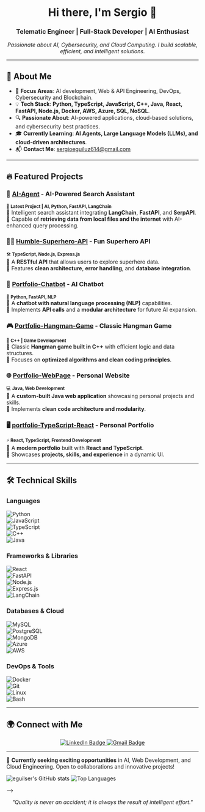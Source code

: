 <h1 align="center">Hi there, I'm Sergio 👋</h1>
<h3 align="center">Telematic Engineer | Full-Stack Developer | AI Enthusiast</h3>

<p align="center">
  <em>Passionate about AI, Cybersecurity, and Cloud Computing. I build scalable, efficient, and intelligent solutions.</em>
</p>

---

## 🚀 About Me  

- 🎯 **Focus Areas**: AI development, Web & API Engineering, DevOps, Cybersecurity and Blockchain.  
- 💡 **Tech Stack**: **Python, TypeScript, JavaScript, C++, Java, React, FastAPI, Node.js, Docker, AWS, Azure, SQL, NoSQL**.  
- 🔍 **Passionate About**: AI-powered applications, cloud-based solutions, and cybersecurity best practices.  
- 🎓 **Currently Learning**: **AI Agents, Large Language Models (LLMs), and cloud-driven architectures**.  
- 📬 **Contact Me**: [sergioeguiluz614@gmail.com](mailto:sergioeguiluz614@gmail.com)  

---

## 🔥 Featured Projects  

### 🧠 **[AI-Agent](https://github.com/eguilser/AI-Agent) - AI-Powered Search Assistant**  
<sub>🚀 **Latest Project | AI, Python, FastAPI, LangChain**</sub>  
🔹 Intelligent search assistant integrating **LangChain**, **FastAPI**, and **SerpAPI**.  
🔹 Capable of **retrieving data from local files and the internet** with AI-enhanced query processing.  

### 🦸‍♂️ **[Humble-Superhero-API](https://github.com/eguilser/Humble-Superhero-API) - Fun Superhero API**  
<sub>🛠️ **TypeScript, Node.js, Express.js**</sub>  
🔹 A **RESTful API** that allows users to explore superhero data.  
🔹 Features **clean architecture**, **error handling**, and **database integration**.  

### 💬 **[Portfolio-Chatbot](https://github.com/eguilser/Portfolio-Chatbot) - AI Chatbot**  
<sub>🤖 **Python, FastAPI, NLP**</sub>  
🔹 A **chatbot with natural language processing (NLP)** capabilities.  
🔹 Implements **API calls** and a **modular architecture** for future AI expansion.  

### 🎮 **[Portfolio-Hangman-Game](https://github.com/eguilser/portfolio-hangman-game) - Classic Hangman Game**  
<sub>🎲 **C++ | Game Development**</sub>  
🔹 Classic **Hangman game built in C++** with efficient logic and data structures.  
🔹 Focuses on **optimized algorithms and clean coding principles**.  

### 🌐 **[Portfolio-WebPage](https://github.com/eguilser/Portfolio-WebPage) - Personal Website**  
<sub>💻 **Java, Web Development**</sub>  
🔹 A **custom-built Java web application** showcasing personal projects and skills.  
🔹 Implements **clean code architecture and modularity**.  

### 🖥️ **[portfolio-TypeScript-React](https://github.com/eguilser/portfolio-TypeScript-React) - Personal Portfolio**  
<sub>⚡ **React, TypeScript, Frontend Development**</sub>  
🔹 A **modern portfolio** built with **React and TypeScript**.  
🔹 Showcases **projects, skills, and experience** in a dynamic UI.  

---

## 🛠️ **Technical Skills**  

### **Languages**  
![Python](https://img.shields.io/badge/-Python-3776AB?style=flat&logo=python&logoColor=white)  
![JavaScript](https://img.shields.io/badge/-JavaScript-F7DF1E?style=flat&logo=javascript&logoColor=black)  
![TypeScript](https://img.shields.io/badge/-TypeScript-007ACC?style=flat&logo=typescript&logoColor=white)  
![C++](https://img.shields.io/badge/-C++-00599C?style=flat&logo=c%2B%2B&logoColor=white)  
![Java](https://img.shields.io/badge/-Java-007396?style=flat&logo=java&logoColor=white)  

### **Frameworks & Libraries**  
![React](https://img.shields.io/badge/-React-61DAFB?style=flat&logo=react&logoColor=black)  
![FastAPI](https://img.shields.io/badge/-FastAPI-009688?style=flat&logo=fastapi&logoColor=white)  
![Node.js](https://img.shields.io/badge/-Node.js-339933?style=flat&logo=node.js&logoColor=white)  
![Express.js](https://img.shields.io/badge/-Express.js-000000?style=flat&logo=express&logoColor=white)  
![LangChain](https://img.shields.io/badge/-LangChain-FF9900?style=flat&logo=langchain&logoColor=white)  

### **Databases & Cloud**  
![MySQL](https://img.shields.io/badge/-MySQL-4479A1?style=flat&logo=mysql&logoColor=white)  
![PostgreSQL](https://img.shields.io/badge/-PostgreSQL-336791?style=flat&logo=postgresql&logoColor=white)  
![MongoDB](https://img.shields.io/badge/-MongoDB-47A248?style=flat&logo=mongodb&logoColor=white)  
![Azure](https://img.shields.io/badge/-Azure-0089D6?style=flat&logo=microsoft-azure&logoColor=white)  
![AWS](https://img.shields.io/badge/-AWS-232F3E?style=flat&logo=amazon-aws&logoColor=white)  

### **DevOps & Tools**  
![Docker](https://img.shields.io/badge/-Docker-2496ED?style=flat&logo=docker&logoColor=white)  
![Git](https://img.shields.io/badge/-Git-F05032?style=flat&logo=git&logoColor=white)  
![Linux](https://img.shields.io/badge/-Linux-FCC624?style=flat&logo=linux&logoColor=black)  
![Bash](https://img.shields.io/badge/-Bash-4EAA25?style=flat&logo=gnubash&logoColor=white)  

---

## 🌍 Connect with Me  

<p align="center">
  <a href="https://www.linkedin.com/in/sergio-eguíluz-43482a265" target="_blank">
    <img src="https://img.shields.io/badge/-LinkedIn-0077B5?style=flat&logo=linkedin&logoColor=white" alt="LinkedIn Badge"/>
  </a>  
  <a href="mailto:sergioeguiluz614@gmail.com">
    <img src="https://img.shields.io/badge/-Email-D14836?style=flat&logo=gmail&logoColor=white" alt="Gmail Badge"/>
  </a>  
</p>

---

🚀 **Currently seeking exciting opportunities** in AI, Web Development, and Cloud Engineering. Open to collaborations and innovative projects!  


  <img src="https://github-readme-stats.vercel.app/api?username=eguilser&show_icons=true&theme=dark" alt="eguilser's GitHub stats" />
  <img src="https://github-readme-stats.vercel.app/api/top-langs/?username=eguilser&layout=compact&theme=dark" alt="Top Languages"/>
</p>
-->

<p align="center">
  <i>"Quality is never an accident; it is always the result of intelligent effort."</i>
</p>

